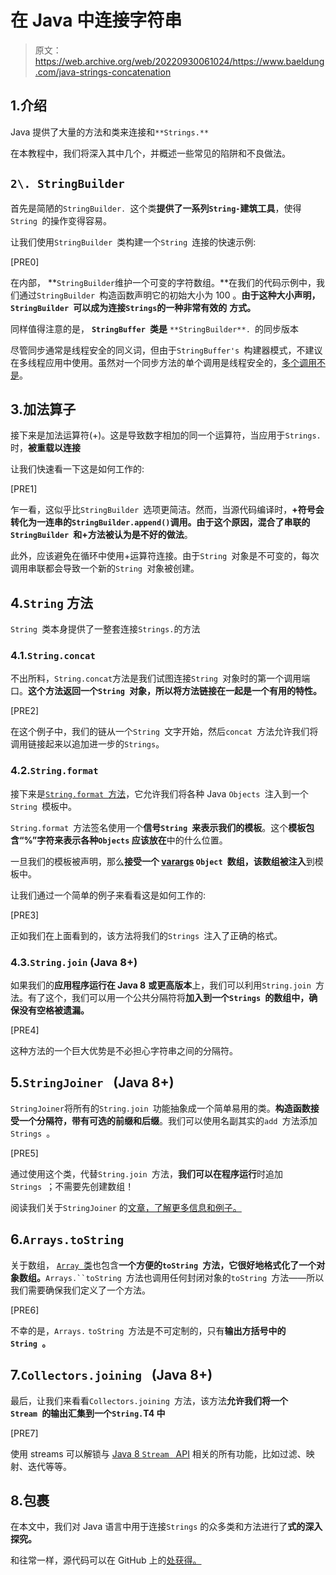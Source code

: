 # 在 Java 中连接字符串

> 原文：<https://web.archive.org/web/20220930061024/https://www.baeldung.com/java-strings-concatenation>

## 1.介绍

Java 提供了大量的方法和类来连接和`**Strings.**`

在本教程中，我们将深入其中几个，并概述一些常见的陷阱和不良做法。

## `2\. StringBuilder`

首先是简陋的`StringBuilder. `这个类**提供了一系列`String-`建筑工具**，使得`String `的操作变得容易。

让我们使用`StringBuilder `类构建一个`String `连接的快速示例:

[PRE0]

在内部， **`StringBuilder`维护一个可变的字符数组。**在我们的代码示例中，我们通过`StringBuilder `构造函数声明它的初始大小为 100 。**由于这种大小声明，`StringBuilder `可以成为连接`Strings`的一种非常有效的** **方式。**

同样值得注意的是， **`StringBuffer `类是** `**StringBuilder**. `的同步版本

尽管同步通常是线程安全的同义词，但由于`StringBuffer's `构建器模式，不建议在多线程应用中使用。虽然对一个同步方法的单个调用是线程安全的，[多个调用不是](https://web.archive.org/web/20221031124834/https://dzone.com/articles/why-synchronized-stringbuffer)。

## 3.加法算子

接下来是加法运算符(+)。这是导致数字相加的同一个运算符，当应用于`Strings.` 时，**被重载以连接**

让我们快速看一下这是如何工作的:

[PRE1]

乍一看，这似乎比`StringBuilder `选项更简洁。然而，当源代码编译时，**+符号会转化为一连串的`StringBuilder.append()`调用。**由于这个原因，**混合了串联的`StringBuilder `和+方法**被**认为是不好的做法**。

此外，应该避免在循环中使用+运算符连接。由于`String `对象是不可变的，每次调用串联都会导致一个新的`String `对象被创建。

## 4.`String` 方法

`String `类本身提供了一整套连接`Strings.`的方法

### 4.1.`String.concat`

不出所料，`String.concat`方法是我们试图连接`String `对象时的第一个调用端口。**这个方法返回一个`String `对象，所以将方法链接在一起是一个有用的特性。**

[PRE2]

在这个例子中，我们的链从一个`String `文字开始，然后`concat `方法允许我们将调用链接起来以追加进一步的`Strings`。

### 4.2.`String.format`

接下来是[`String.format `方法](/web/20221031124834/https://www.baeldung.com/java-string-formatter)，它允许我们将各种 Java `Objects `注入到一个`String `模板中。

`String.format `方法签名使用一个**信号`String `来表示我们的模板**。这个**模板包含“%”字符来表示各种`Objects` 应该放在**中的什么位置。

一旦我们的模板被声明，那么**接受一个 [varargs](/web/20221031124834/https://www.baeldung.com/java-varargs) `Object `数组，该数组被注入**到模板中。

让我们通过一个简单的例子来看看这是如何工作的:

[PRE3]

正如我们在上面看到的，该方法将我们的`Strings `注入了正确的格式。

### 4.3.`String.join` (Java 8+)

如果我们的**应用程序运行在 Java 8** **或更高版本**上，我们可以利用`String.join `方法。有了这个，我们可以用一个公共分隔符将**加入到一个`Strings `的数组中，确保没有空格被遗漏。**

[PRE4]

这种方法的一个巨大优势是不必担心字符串之间的分隔符。

## 5.`StringJoiner ` (Java 8+)

`StringJoiner`将所有的`String.join `功能抽象成一个简单易用的类。**构造函数接受一个分隔符，带有可选的前缀和后缀**。我们可以使用名副其实的`add `方法添加`Strings `。

[PRE5]

通过使用这个类，代替`String.join `方法，**我们可以在程序运行**时追加`Strings `；不需要先创建数组！

阅读我们关于`StringJoiner` 的[文章，了解更多信息和例子。](/web/20221031124834/https://www.baeldung.com/java-string-joiner)

## 6.`Arrays.toString`

关于数组， [`Array `类](/web/20221031124834/https://www.baeldung.com/java-util-arrays)也包含**一个方便的`toString `方法，它很好地格式化了一个对象数组。**`Arrays.``toString `方法也调用任何封闭对象的`toString `方法——所以我们需要确保我们定义了一个方法。

[PRE6]

不幸的是，`Arrays.` `toString `方法是不可定制的，只有**输出方括号中的`String `。**

## 7.`Collectors.joining ` (Java 8+)

最后，让我们来看看`Collectors.joining `方法，该方法**允许我们将一个`Stream `的输出汇集到一个`String.`T4 中**

[PRE7]

使用 streams 可以解锁与 [Java 8 `Stream ` API](/web/20221031124834/https://www.baeldung.com/java-streams) 相关的所有功能，比如过滤、映射、迭代等等。

## 8.包裹

在本文中，我们对 Java 语言中用于连接`Strings` 的众多类和方法进行了**式的深入探究。**

和往常一样，源代码可以在 GitHub 上的[处获得。](https://web.archive.org/web/20221031124834/https://github.com/eugenp/tutorials/tree/master/core-java-modules/core-java-string-operations-2)